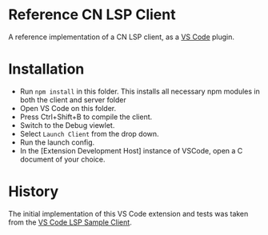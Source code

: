 # Reference CN LSP Client

A reference implementation of a CN LSP client, as a [VS Code](https://code.visualstudio.com/) plugin.

# Installation

- Run `npm install` in this folder. This installs all necessary npm modules in both the client and server folder
- Open VS Code on this folder.
- Press Ctrl+Shift+B to compile the client.
- Switch to the Debug viewlet.
- Select `Launch Client` from the drop down.
- Run the launch config.
- In the [Extension Development Host] instance of VSCode, open a C document of your choice.

# History

The initial implementation of this VS Code extension and tests was taken from
the [VS Code LSP Sample
Client](https://github.com/microsoft/vscode-extension-samples/tree/main/lsp-sample/client/).
